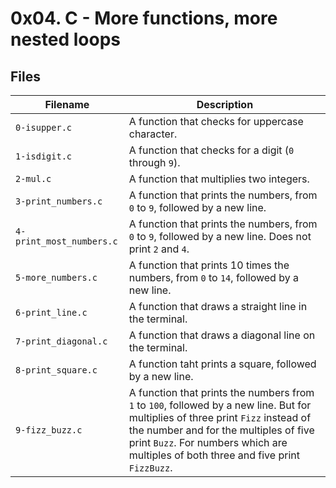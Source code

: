 # 0x04. C - More functions, more nested loops

## Files

| Filename | Description |
| ---------------| -----------------------------------|
| `0-isupper.c` | A function that checks for uppercase character. |
| `1-isdigit.c` | A function that checks for a digit (`0` through `9`). |
| `2-mul.c` | A function that multiplies two integers. |
| `3-print_numbers.c` | A function that prints the numbers, from `0` to `9`, followed by a new line. |
| `4-print_most_numbers.c` | A function that prints the numbers, from `0` to `9`, followed by a new line. Does not print `2` and `4`. |
| `5-more_numbers.c` | A function that prints 10 times the numbers, from `0` to `14`, followed by a new line. |
| `6-print_line.c` | A function that draws a straight line in the terminal. |
| `7-print_diagonal.c` | A function that draws a diagonal line on the terminal. |
| `8-print_square.c` | A function taht prints a square, followed by a new line. |
| `9-fizz_buzz.c` | A function that prints the numbers from `1` to `100`, followed by a new line. But for multiplies of three print `Fizz` instead of the number and for the multiples of five print `Buzz`. For numbers which are multiples of both three and five print `FizzBuzz`. |
